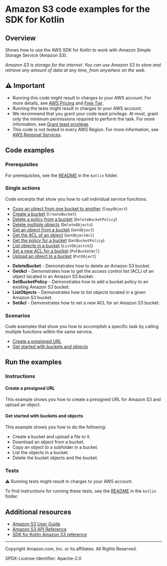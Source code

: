 <!--Generated by WRITEME on 2023-11-20 14:57:47.193401 (UTC)-->

# Amazon S3 code examples for the SDK for Kotlin

## Overview

Shows how to use the AWS SDK for Kotlin to work with Amazon Simple Storage Service (Amazon S3).

<!--custom.overview.start-->
<!--custom.overview.end-->

_Amazon S3 is storage for the internet. You can use Amazon S3 to store and retrieve any amount of data at any time, from anywhere on the web._

## ⚠ Important

- Running this code might result in charges to your AWS account. For more details, see [AWS Pricing](https://aws.amazon.com/pricing/?aws-products-pricing.sort-by=item.additionalFields.productNameLowercase&aws-products-pricing.sort-order=asc&awsf.Free%20Tier%20Type=*all&awsf.tech-category=*all) and [Free Tier](https://aws.amazon.com/free/?all-free-tier.sort-by=item.additionalFields.SortRank&all-free-tier.sort-order=asc&awsf.Free%20Tier%20Types=*all&awsf.Free%20Tier%20Categories=*all).
- Running the tests might result in charges to your AWS account.
- We recommend that you grant your code least privilege. At most, grant only the minimum permissions required to perform the task. For more information, see [Grant least privilege](https://docs.aws.amazon.com/IAM/latest/UserGuide/best-practices.html#grant-least-privilege).
- This code is not tested in every AWS Region. For more information, see [AWS Regional Services](https://aws.amazon.com/about-aws/global-infrastructure/regional-product-services).

<!--custom.important.start-->
<!--custom.important.end-->

## Code examples

### Prerequisites

For prerequisites, see the [README](../../README.md#Prerequisites) in the `kotlin` folder.

<!--custom.prerequisites.start-->
<!--custom.prerequisites.end-->

### Single actions

Code excerpts that show you how to call individual service functions.

- [Copy an object from one bucket to another](src/main/kotlin/com/kotlin/s3/CopyObject.kt#L52) (`CopyObject`)
- [Create a bucket](src/main/kotlin/com/kotlin/s3/CreateBucket.kt#L43) (`CreateBucket`)
- [Delete a policy from a bucket](src/main/kotlin/com/kotlin/s3/DeleteBucketPolicy.kt#L45) (`DeleteBucketPolicy`)
- [Delete multiple objects](src/main/kotlin/com/kotlin/s3/DeleteObjects.kt#L48) (`DeleteObjects`)
- [Get an object from a bucket](src/main/kotlin/com/kotlin/s3/GetObjectData.kt#L50) (`GetObject`)
- [Get the ACL of an object](src/main/kotlin/com/kotlin/s3/GetAcl.kt#L45) (`GetObjectAcl`)
- [Get the policy for a bucket](src/main/kotlin/com/kotlin/s3/GetBucketPolicy.kt#L46) (`GetBucketPolicy`)
- [List objects in a bucket](src/main/kotlin/com/kotlin/s3/ListObjects.kt#L44) (`ListObjectsV2`)
- [Set a new ACL for a bucket](src/main/kotlin/com/kotlin/s3/SetAcl.kt#L52) (`PutBucketAcl`)
- [Upload an object to a bucket](src/main/kotlin/com/kotlin/s3/PutObject.kt#L50) (`PutObject`)

* **DeleteBucket** - Demonstrates how to delete an Amazon S3 bucket.
* **GetAcl** - Demonstrates how to get the access control list (ACL) of an object located in an Amazon S3 bucket.
* **SetBucketPolicy** - Demonstrates how to add a bucket policy to an existing Amazon S3 bucket.
* **ListObjects** - Demonstrates how to list objects located in a given Amazon S3 bucket.
* **SetAcl** - Demonstrates how to set a new ACL for an Amazon S3 bucket.

### Scenarios

Code examples that show you how to accomplish a specific task by calling multiple
functions within the same service.

- [Create a presigned URL](src/main/kotlin/com/kotlin/s3/PresigningExamples.kt)
- [Get started with buckets and objects](src/main/kotlin/com/kotlin/s3/S3Operations.kt)

## Run the examples

### Instructions

<!--custom.instructions.start-->
<!--custom.instructions.end-->

#### Create a presigned URL

This example shows you how to create a presigned URL for Amazon S3 and upload an object.

<!--custom.scenario_prereqs.s3_Scenario_PresignedUrl.start-->
<!--custom.scenario_prereqs.s3_Scenario_PresignedUrl.end-->

<!--custom.scenarios.s3_Scenario_PresignedUrl.start-->
<!--custom.scenarios.s3_Scenario_PresignedUrl.end-->

#### Get started with buckets and objects

This example shows you how to do the following:

- Create a bucket and upload a file to it.
- Download an object from a bucket.
- Copy an object to a subfolder in a bucket.
- List the objects in a bucket.
- Delete the bucket objects and the bucket.

<!--custom.scenario_prereqs.s3_Scenario_GettingStarted.start-->
<!--custom.scenario_prereqs.s3_Scenario_GettingStarted.end-->

<!--custom.scenarios.s3_Scenario_GettingStarted.start-->
<!--custom.scenarios.s3_Scenario_GettingStarted.end-->

### Tests

⚠ Running tests might result in charges to your AWS account.

To find instructions for running these tests, see the [README](../../README.md#Tests)
in the `kotlin` folder.

<!--custom.tests.start-->
<!--custom.tests.end-->

## Additional resources

- [Amazon S3 User Guide](https://docs.aws.amazon.com/AmazonS3/latest/userguide/Welcome.html)
- [Amazon S3 API Reference](https://docs.aws.amazon.com/AmazonS3/latest/API/Welcome.html)
- [SDK for Kotlin Amazon S3 reference](https://sdk.amazonaws.com/kotlin/api/latest/s3/index.html)

<!--custom.resources.start-->
<!--custom.resources.end-->

---

Copyright Amazon.com, Inc. or its affiliates. All Rights Reserved.

SPDX-License-Identifier: Apache-2.0

